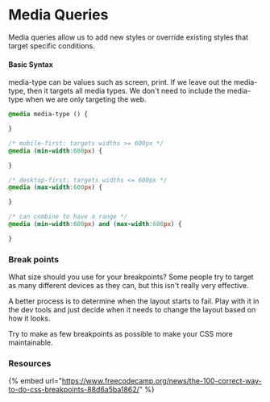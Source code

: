 # Media Queries

Media queries allow us to add new styles or override existing styles that target specific conditions.

#### Basic Syntax

media-type can be values such as screen, print. If we leave out the media-type, then it targets all media types. We don't need to include the media-type when we are only targeting the web.

```css
@media media-type () {

}
```

```css
/* mobile-first: targets widths >= 600px */
@media (min-width:600px) {

}

/* desktop-first: targets widths <= 600px */
@media (max-width:600px) {

}

/* can combine to have a range */
@media (min-width:600px) and (max-width:600px) {

}
```

### Break points

What size should you use for your breakpoints? Some people try to target as many different devices as they can, but this isn't really very effective. 

A better process is to determine when the layout starts to fail. Play with it in the dev tools and just decide when it needs to change the layout based on how it looks.

Try to make as few breakpoints as possible to make your CSS more maintainable.

### Resources

{% embed url="https://www.freecodecamp.org/news/the-100-correct-way-to-do-css-breakpoints-88d6a5ba1862/" %}

